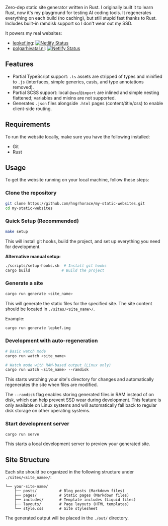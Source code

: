 Zero-dep static site generator written in Rust. I originally built it to learn Rust, now it's my playground for testing AI coding tools. It regenerates everything on each build (no caching), but still stupid fast thanks to Rust. Includes built-in ramdisk support so I don't wear out my SSD.

It powers my real websites:
- [lepkef.ing](https://lepkef.ing): [![Netlify Status](https://api.netlify.com/api/v1/badges/a8bd44af-89f0-4afe-8765-f9cfc38191bf/deploy-status)](https://app.netlify.com/sites/andor/deploys)
- [polgarhivatal.nl](https://polgarhivatal.nl): [![Netlify Status](https://api.netlify.com/api/v1/badges/ea7ae987-302e-4cb0-816f-0aec9b7b5c18/deploy-status)](https://app.netlify.com/projects/polgarhivatal/deploys)

## Features

- Partial TypeScript support: `.ts` assets are stripped of types and minified to `.js` (interfaces, simple generics, casts, and type annotations removed).
- Partial SCSS support: local `@use`/`@import` are inlined and simple nesting flattened; variables and mixins are not supported.
- Generates `.json` files alongside `.html` pages (content/title/css) to enable client-side routing.


## Requirements

To run the website locally, make sure you have the following installed:
- Git
- Rust

## Usage

To get the website running on your local machine, follow these steps:

### Clone the repository
```bash
git clone https://github.com/hngrhorace/my-static-websites.git
cd my-static-websites
```

### Quick Setup (Recommended)
```bash
make setup
```
This will install git hooks, build the project, and set up everything you need for development.

**Alternative manual setup:**
```bash
./scripts/setup-hooks.sh  # Install git hooks
cargo build              # Build the project
```

### Generate a site
```bash
cargo run generate <site_name>
```

This will generate the static files for the specified site. The site content should be located in `./sites/<site_name>/`.

Example:
```bash
cargo run generate lepkef.ing
```

### Development with auto-regeneration
```bash
# Basic watch mode
cargo run watch <site_name>

# Watch mode with RAM-based output (Linux only)
cargo run watch <site_name> --ramdisk
```

This starts watching your site's directory for changes and automatically regenerates the site when files are modified. 

The `--ramdisk` flag enables storing generated files in RAM instead of on disk, which can help prevent SSD wear during development. This feature is only available on Linux systems and will automatically fall back to regular disk storage on other operating systems.

### Start development server
```bash
cargo run serve
```

This starts a local development server to preview your generated site.

## Site Structure

Each site should be organized in the following structure under `./sites/<site_name>/`:

```sites/
└── your-site-name/
    ├── posts/          # Blog posts (Markdown files)
    ├── pages/          # Static pages (Markdown files)
    ├── includes/       # Template includes (Liquid files)
    ├── layouts/        # Page layouts (HTML templates)
    └── style.css       # Site stylesheet
```

The generated output will be placed in the `./out/` directory.

